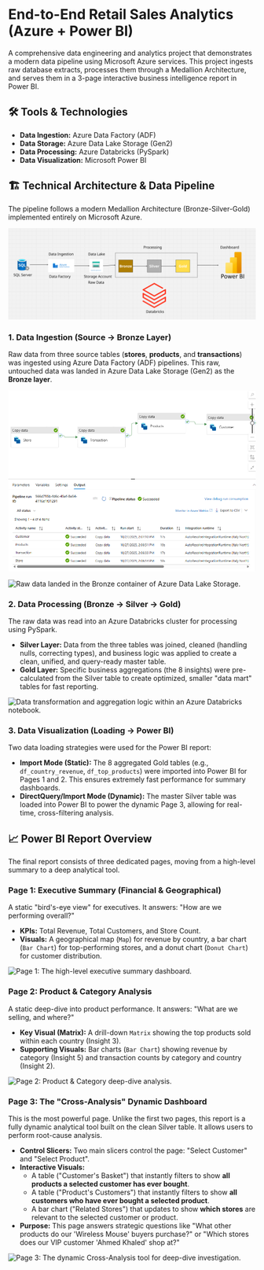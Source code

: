 # End-to-End Retail Sales Analytics (Azure + Power BI)

A comprehensive data engineering and analytics project that demonstrates a modern data pipeline using Microsoft Azure services. This project ingests raw database extracts, processes them through a Medallion Architecture, and serves them in a 3-page interactive business intelligence report in Power BI.

## 🛠️ Tools & Technologies

* **Data Ingestion:** Azure Data Factory (ADF)
* **Data Storage:** Azure Data Lake Storage (Gen2)
* **Data Processing:** Azure Databricks (PySpark)
* **Data Visualization:** Microsoft Power BI

## 🏗️ Technical Architecture & Data Pipeline

The pipeline follows a modern Medallion Architecture (Bronze-Silver-Gold) implemented entirely on Microsoft Azure.

<img src = "Images/Pipeline.png">

### 1. Data Ingestion (Source → Bronze Layer)
Raw data from three source tables (**stores**, **products**, and **transactions**) was ingested using Azure Data Factory (ADF) pipelines. This raw, untouched data was landed in Azure Data Lake Storage (Gen2) as the **Bronze layer**.

<img src = "Images/ADF Pipeline.png">

![Raw data landed in the Bronze container of Azure Data Lake Storage.](path/to/your/data_lake_bronze_screenshot.png)

### 2. Data Processing (Bronze → Silver → Gold)
The raw data was read into an Azure Databricks cluster for processing using PySpark.

* **Silver Layer:** Data from the three tables was joined, cleaned (handling nulls, correcting types), and business logic was applied to create a clean, unified, and query-ready master table.
* **Gold Layer:** Specific business aggregations (the 8 insights) were pre-calculated from the Silver table to create optimized, smaller "data mart" tables for fast reporting.

![Data transformation and aggregation logic within an Azure Databricks notebook.](path/to/your/databricks_notebook_screenshot.png)

### 3. Data Visualization (Loading → Power BI)
Two data loading strategies were used for the Power BI report:

* **Import Mode (Static):** The 8 aggregated Gold tables (e.g., `df_country_revenue`, `df_top_products`) were imported into Power BI for Pages 1 and 2. This ensures extremely fast performance for summary dashboards.
* **DirectQuery/Import Mode (Dynamic):** The master Silver table was loaded into Power BI to power the dynamic Page 3, allowing for real-time, cross-filtering analysis.

## 📈 Power BI Report Overview

The final report consists of three dedicated pages, moving from a high-level summary to a deep analytical tool.

### Page 1: Executive Summary (Financial & Geographical)
A static "bird's-eye view" for executives. It answers: "How are we performing overall?"

* **KPIs:** Total Revenue, Total Customers, and Store Count.
* **Visuals:** A geographical map (`Map`) for revenue by country, a bar chart (`Bar Chart`) for top-performing stores, and a donut chart (`Donut Chart`) for customer distribution.

![Page 1: The high-level executive summary dashboard.](path/to/your/powerbi_page1_screenshot.png)

### Page 2: Product & Category Analysis
A static deep-dive into product performance. It answers: "What are we selling, and where?"

* **Key Visual (Matrix):** A drill-down `Matrix` showing the top products sold within each country (Insight 3).
* **Supporting Visuals:** Bar charts (`Bar Chart`) showing revenue by category (Insight 5) and transaction counts by category and country (Insight 2).

![Page 2: Product & Category deep-dive analysis.](path/to/your/powerbi_page2_screenshot.png)

### Page 3: The "Cross-Analysis" Dynamic Dashboard
This is the most powerful page. Unlike the first two pages, this report is a fully dynamic analytical tool built on the clean Silver table. It allows users to perform root-cause analysis.

* **Control Slicers:** Two main slicers control the page: "Select Customer" and "Select Product".
* **Interactive Visuals:**
    * A table ("Customer's Basket") that instantly filters to show **all products a selected customer has ever bought**.
    * A table ("Product's Customers") that instantly filters to show **all customers who have ever bought a selected product**.
    * A bar chart ("Related Stores") that updates to show **which stores** are relevant to the selected customer or product.
* **Purpose:** This page answers strategic questions like "What other products do our 'Wireless Mouse' buyers purchase?" or "Which stores does our VIP customer 'Ahmed Khaled' shop at?"

![Page 3: The dynamic Cross-Analysis tool for deep-dive investigation.](path/to/your/powerbi_page3_screenshot.png)

